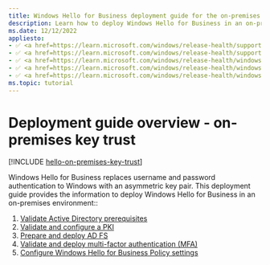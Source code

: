 ```yaml
---
title: Windows Hello for Business deployment guide for the on-premises key trust model
description: Learn how to deploy Windows Hello for Business in an on-premises, key trust model.
ms.date: 12/12/2022
appliesto:  
- ✅ <a href=https://learn.microsoft.com/windows/release-health/supported-versions-windows-client target=_blank>Windows 11</a> 
- ✅ <a href=https://learn.microsoft.com/windows/release-health/supported-versions-windows-client target=_blank>Windows 10</a>
- ✅ <a href=https://learn.microsoft.com/windows/release-health/windows-server-release-info target=_blank>Windows Server 2022</a>
- ✅ <a href=https://learn.microsoft.com/windows/release-health/windows-server-release-info target=_blank>Windows Server 2019</a>
- ✅ <a href=https://learn.microsoft.com/windows/release-health/windows-server-release-info target=_blank>Windows Server 2016</a>
ms.topic: tutorial
---
```

# Deployment guide overview - on-premises key trust

[!INCLUDE [hello-on-premises-key-trust](./includes/hello-on-premises-key-trust.md)]

Windows Hello for Business replaces username and password authentication to Windows with an asymmetric key pair. This deployment guide provides the information to deploy Windows Hello for Business in an on-premises environment::

1. [Validate Active Directory prerequisites](hello-key-trust-validate-ad-prereq.md)
1. [Validate and configure a PKI](hello-key-trust-validate-pki.md)
1. [Prepare and deploy AD FS](hello-key-trust-adfs.md)
1. [Validate and deploy multi-factor authentication (MFA)](hello-key-trust-validate-deploy-mfa.md)
1. [Configure Windows Hello for Business Policy settings](hello-key-trust-policy-settings.md)